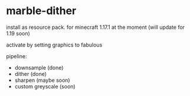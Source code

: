 # marble-dither

install as resource pack. for minecraft 1.17.1 at the moment (will update for 1.19 soon)

activate by setting graphics to fabulous

pipeline:
* downsample (done)
* dither (done)
* sharpen (maybe soon)
* custom greyscale (soon)
